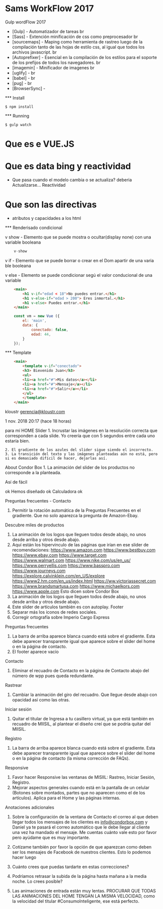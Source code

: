 ﻿# Sams WorkFlow 2017

Gulp wordFlow 2017

* [Gulp] - Automatizador de tareas
br
* [Sass] - Extención minificación de css como preprocesador
br
* [sourcemaps] - Maping como herramienta de rastreo luego de la compilación tanto de las hojas de estilo css, al igual que todos los archivos javascript.
br
* [Autoprefixer] - Esencial en la compilación de los estilos para el soporte de los prefijos de todos los navegadores.
br
* [imagemin] - Minificador de imagenes
br
* [uglify] -
br
* [babel] -
br
* [pug] -
br
* [BrowserSync] -


*** Install
```shell
$ npm install
```

*** Running
```shell
$ gulp watch
```


# Que es e VUE.JS
# Que es data bing y reactividad

  - Que pasa cuando el modelo cambia o se actualiza? deberia Actualizarse... Reactividad 

# Que son las directivas
   
   - atributos y capacidades a los html 

***  Renderisado condicional
 
v show
    - Elemento que se puede mostra o ocultar(display none) con una variable booleana
```javascript
    v-show
```
v if
    - Elemento que se puede borrar o crear en el Dom apartir de una varia ble booleana

v else
    - Elemento se puede condicionar segú el valor conducional de una variable
```html
    <main>
        <h1 v-if="edad < 18">No puedes entrar.</h1>
        <h1 v-else-if="edad > 200"> Eres inmortal.</h1>
        <h1 v-else> Puedes entrar.</h1>
    </main>
```
````javascript
    const vm = new Vue ({
        el: 'main',
        data: {
            conectado: false,
            edad: 44,
        }
    });
````
*** Template

```html
    <main>
        <template v-if="conectado">
        <h3> Bievenido Juan</h3>
        <ul>
        <li><a href="#">Mis datos</a></li>
        <li><a href="#">Mensaje</a></li>
        <li><a href="#">Salir</a></li>
        </ul>
        </template>
    </main>
```
kloustr <gerencia@kloustr.com>
	
1 nov. 2018 20:17 (hace 18 horas)
	
para mí
HOME
Slider
	1.  Incrustar las imágenes en la resolución correcta que corresponden a cada slide.  Yo creería que con 5 segundos entre cada uno estaría bien.

	2. El gradiente de los azules del slider sigue siendo el incorrecto.
	3. La transición del texto y las imágenes planteadas aún no está, pero si es demasiado difícil de hacer, dejarlas así. 
	
About Condor Box
	1. La animación del slider de los productos no corresponde a la planteada.

Así de fácil

ok
Hemos diseñado
ok
Calculadora
ok


Preguntas frecuentes - Contacto
1. Permitir la rotación automática de la Preguntas Frecuentes en el gradiente. Que no solo aparezca la pregunta de Amazon-Ebay. 

Descubre miles de productos

1. La animación de los logos que lleguen todos desde abajo, no unos desde arriba y otros desde abajo. 
2. Aquí están los hipervinculo de las páginas que irían en ese slider de recomendaciones:
https://www.amazon.com
https://www.bestbuy.com
https://www.ebay.com
https://www.target.com
https://www.walmart.com
https://www.nike.com/us/en_us/
https://www.perryellis.com
https://www.basspro.com
https://www.journeys.com
https://explore.calvinklein.com/en_US/explore
https://www2.hm.com/en_us/index.html
https://ww.victoriassecret.com
https://www.brandsmartusa.com
https://www.michaelkors.com
https://www.apple.com
Esto dicen sobre Condor Box
1. La animación de los logos que lleguen todos desde abajo, no unos desde arriba y otros desde abajo. 
2. Este slider de artículos también es con autoplay.
Footer
1. Separar más los iconos de redes sociales.
2. Corregir ortografía sobre Imperio Cargo Express


Preguntas frecuentes
1.  La barra de arriba aparece blanca cuando está sobre el gradiente. Esta debe aparecer transparente igual que aparece sobre el slider del home o en la página de contacto. 
2. El footer aparece vacío

Contacto
1.  Eliminar el recuadro de Contacto en la página de Contacto abajo del número de wpp pues queda redundante.

Rastrear 
1.  Cambiar la animación del giro del recuadro. Que llegue desde abajo con opacidad así como las otras. 

Iniciar sesión
1.  Quitar el titular de Ingresa a tu casillero virtual, ya que está también en recuadro de MIISIL, al plantear el diseño creí que se podría quitar del MIISIL. 

Registro
1.  La barra de arriba aparece blanca cuando está sobre el gradiente. Esta debe aparecer transparente igual que aparece sobre el slider del home o en la página de contacto (la misma corrección de FAQs).

Responsive
1.  Favor hacer Responsive las ventanas de MISIIL: Rastreo, Iniciar Sesión, Registro. 
2. Mejorar aspectos generales cuando está en la pantalla de un celular (Botones sobre montados, partes que no aparecen como el de los artículos). Aplica para el Home y las páginas internas.

Anotaciones adicionales
1. Sobre la configuración de la ventana de Contacto el correo al que deben llegar todos los mensajes de los clientes es info@condorbox.com y Daniel ya te pasará el correo automático que le debe llegar al cliente una vez ha mandado el mensaje. Me cuentas cuánto vale esto por favor pero ayúdame que es muy importante. 
2. Cotízame también por favor la opción de que aparezcan como deben ser los mensajes de Facebook de nuestros clientes. Esto lo podemos hacer luego 
3. Cuánto crees que puedas tardarte en estas correcciones? 
4. Podríamos retrasar la subida de la página hasta mañana a la media noche. Lo crees posible?

2. Las animaciones de entrada están muy lentas. PROCURAR QUE TODAS LAS ANIMACIONES DEL HOME TENGAN LA MISMA VELOCIDAD, como la velocidad del titular #ConsumoInteligente, ese está perfecto. 